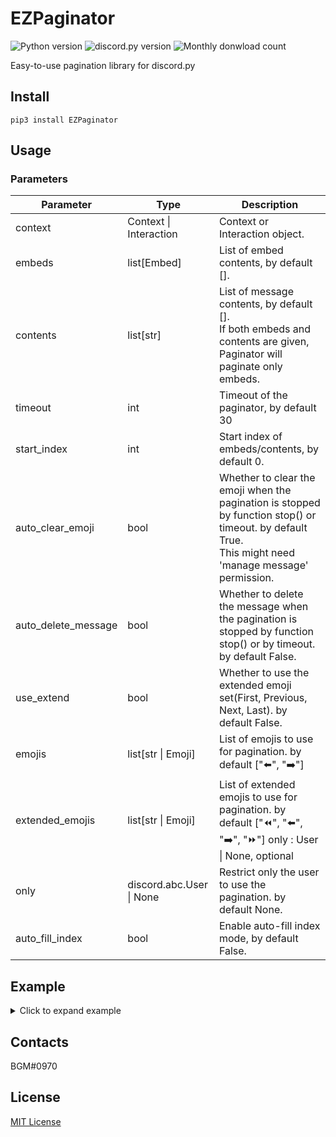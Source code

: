 # EZPaginator

![Python version](https://img.shields.io/pypi/pyversions/EZPaginator?style=for-the-badge&logo=python) ![discord.py version](https://img.shields.io/badge/discord.py-%3E%3D%202.0-blue?style=for-the-badge) ![Monthly donwload count](https://img.shields.io/pypi/dm/EZPaginator?color=blue&style=for-the-badge)

Easy-to-use pagination library for discord.py

## Install

```
pip3 install EZPaginator
```

## Usage

### Parameters

| Parameter           | Type                     | Description                                                                                                                                                  |
|---------------------|--------------------------|--------------------------------------------------------------------------------------------------------------------------------------------------------------|
| context             | Context \| Interaction   | Context or Interaction object.                                                                                                                               |
| embeds              | list[Embed]              | List of embed contents, by default [].                                                                                                                       |
| contents            | list[str]                | List of message contents, by default []. <br /> If both embeds and contents are given, Paginator will paginate only embeds.                                  |
| timeout             | int                      | Timeout of the paginator, by default 30                                                                                                                      |
| start_index         | int                      | Start index of embeds/contents, by default 0.                                                                                                                |
| auto_clear_emoji    | bool                     | Whether to clear the emoji when the pagination is stopped by function stop() or timeout. by default True.<br /> This might need 'manage message' permission. |
| auto_delete_message | bool                     | Whether to delete the message when the pagination is stopped by function stop() or by timeout. by default False.                                             |
| use_extend          | bool                     | Whether to use the extended emoji set(First, Previous, Next, Last). by default False.                                                                        |
| emojis              | list[str \| Emoji]       | List of emojis to use for pagination. by default ["⬅️", "➡️"]                                                                                                  |
| extended_emojis     | list[str \| Emoji]       | List of extended emojis to use for pagination. by default ["⏪", "⬅️", "➡️", "⏩"]         only : User \| None, optional                                         |
| only                | discord.abc.User \| None | Restrict only the user to use the pagination. by default None.                                                                                               |
| auto_fill_index     | bool                     | Enable auto-fill index mode, by default False.                                                                                                               |
## Example

<details>
    <summary>Click to expand example</summary>


### Basic Emebd Pagination

```py
## Commands
@bot.command()
async def test(ctx: commands.Context) -> None:
    embeds = [
        discord.Embed(title="TEST 1", description="Page 1", color=discord.Color.red()),
        discord.Embed(title="TEST 2", description="Page 2", color=discord.Color.blue()),
        discord.Embed(title="TEST 3", description="Page 3", color=discord.Color.gold()),
    ]

    page = Paginator(ctx, embeds=embeds)
    await page.start()


## Slash Commands
@bot.tree.command()
async def slash_embed(interaction: discord.Interaction):
    embeds = [
        discord.Embed(title="TEST 1", description="Page 1", color=discord.Color.red()),
        discord.Embed(title="TEST 2", description="Page 2", color=discord.Color.blue()),
        discord.Embed(title="TEST 3", description="Page 3", color=discord.Color.gold()),
    ]

    page = Paginator(interaction, embeds=embeds)
    await page.start()


```

Commands                   |  Slash Command
:-------------------------:|:-------------------------:
![](https://user-images.githubusercontent.com/30457148/181737625-e8d19098-7c3c-4990-8339-7955ab86f279.mov)  |  ![](https://user-images.githubusercontent.com/30457148/181737907-aa3ba67c-261a-4b86-a235-997eb2514e7b.mov)

### Text Pagination W/ Extended Emojis

```py
## Commands
@bot.command()
async def test(ctx: commands.Context) -> None:
    contents = ["This is Page 1", "This is Page 2", "This is Page 3"]

    page = Paginator(ctx, contents=contents, use_extend=True)
    await page.start()


## Slash Commands
@bot.tree.command()
async def slash_content(interaction: discord.Interaction) -> None:
    contents = ["This is Page 1", "This is Page 2", "This is Page 3"]

    page = Paginator(interaction, contents=contents, use_extend=True)
    await page.start()

```

Commands                   |  Slash Command
:-------------------------:|:-------------------------:
![](https://user-images.githubusercontent.com/30457148/181743036-18182010-6ffe-494b-9c00-6d2e4b994cf3.mov)  |  ![](https://user-images.githubusercontent.com/30457148/181743122-c34424ba-16ba-4269-bed0-ef5a752ff5c7.mov)


### Use Custom Emoji

```py
## Commands
@bot.command()
async def test(ctx: commands.Context) -> None:
    embeds = [
        discord.Embed(title="TEST 1", description="Page 1", color=discord.Color.red()),
        discord.Embed(title="TEST 2", description="Page 2", color=discord.Color.blue()),
        discord.Embed(title="TEST 3", description="Page 3", color=discord.Color.gold()),
    ]

    page = Paginator(ctx, embeds=embeds, emojis=["⬇️", "⬆️"])
    await page.start()


## Slash Commands
@bot.tree.command()
async def slash_content(interaction: discord.Interaction) -> None:
    contents = ["This is Page 1", "This is Page 2", "This is Page 3"]

    page = Paginator(
        interaction,
        contents=contents,
        use_extend=True,
        extended_emojis=["⏬", "⬇️", "⬆️", "⏫"],
    )
    await page.start()
```

Commands w/ custom emojis  |  Slash Command w/ extended custom emojis
:-------------------------:|:-------------------------:
![](https://user-images.githubusercontent.com/30457148/181746283-cb8c2593-1b42-4cdd-9e56-6d45afa12c06.mov)  |  ![](https://user-images.githubusercontent.com/30457148/181746387-c1248f17-7205-4264-b0c0-0142e9c42149.mov)

### Auto-fill Index mode

If `auto_fill_index` is True, `{current_page}` and `{total_pages}` will be automatically filled with the current page and total pages.  

```py
@bot.command()
async def test(ctx: commands.Context) -> None:
    embeds = [
        discord.Embed(
            title="Hello ({current_page} / {total_pages})",
            description="World",
        ),
        discord.Embed(
            title="Wow ({current_page} / {total_pages})",
            description="Current page is {current_page}",
        ),
    ]

    for i in embeds:
        i.set_footer(text="Page {current_page} of {total_pages}")

    page = Paginator(
        ctx,
        embeds=embeds,
        auto_fill_index=True,
    )
    await page.start()
```
![](https://user-images.githubusercontent.com/30457148/181747803-562df165-8d79-493d-bb8b-cd788c480c2c.mov)

</p>
</details>
  

## Contacts

BGM#0970

## License

[MIT License](https://github.com/khk4912/EZPaginator/blob/master/LICENSE)
